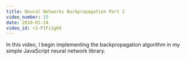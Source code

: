 ```yaml
---
title: Neural Networks Backpropagation Part 2
video_number: 15
date: 2018-01-24
video_id: r2-P1Fi1g60
---
```

In this video, I begin implementing the backpropagation algorithm in my simple JavaScript neural network library.
